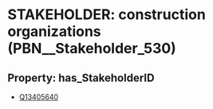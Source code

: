 # STAKEHOLDER: __construction organizations__ (PBN__Stakeholder_530)

## Property: has_StakeholderID

* [Q13405640](Q13405640)

